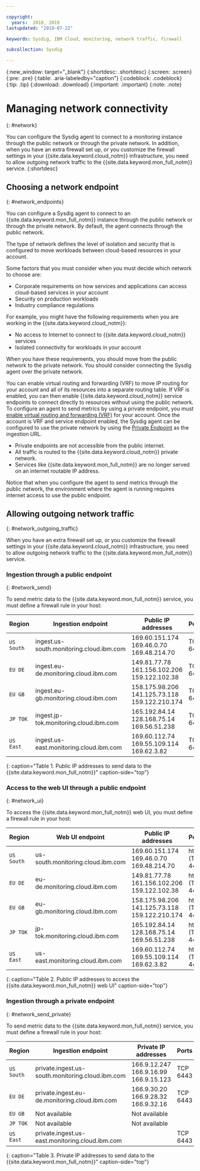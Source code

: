 ```yaml
---

copyright:
  years:  2018, 2019
lastupdated: "2019-07-22"

keywords: Sysdig, IBM Cloud, monitoring, network traffic, firewall

subcollection: Sysdig

---
```


{:new_window: target="_blank"}
{:shortdesc: .shortdesc}
{:screen: .screen}
{:pre: .pre}
{:table: .aria-labeledby="caption"}
{:codeblock: .codeblock}
{:tip: .tip}
{:download: .download}
{:important: .important}
{:note: .note}

 
# Managing network connectivity
{: #network}

You can configure the Sysdig agent to connect to a monitoring instance through the public network or through the private network. In addition, when you have an extra firewall set up, or you customize the firewall settings in your {{site.data.keyword.cloud_notm}} infrastructure, you need to allow outgoing network traffic to the {{site.data.keyword.mon_full_notm}} service. 
{:shortdesc}


## Choosing a network endpoint
{: #network_endpoints}

You can configure a Sysdig agent to connect to an {{site.data.keyword.mon_full_notm}} instance through the public network or through the private network. By default, the agent connects through the public network.

The type of network defines the level of isolation and security that is configured to move workloads between cloud-based resources in your account. 

Some factors that you must consider when you must decide which network to choose are:
* Corporate requirements on how services and applications can access cloud-based services in your account
* Security on production workloads
* Industry compliance regulations

For example, you might have the following requirements when you are working in the {{site.data.keyword.cloud_notm}}:
* No access to Internet to connect to {{site.data.keyword.cloud_notm}} services
* Isolated connectivity for workloads in your account

When you have these requirements, you should move from the public network to the private network. You should consider connecting the Sysdig agent over the private network. 

You can enable virtual routing and forwarding (VRF) to move IP routing for your account and all of its resources into a separate routing table. If VRF is enabled, you can then enable {{site.data.keyword.cloud_notm}} service endpoints to connect directly to resources without using the public network. To configure an agent to send metrics by using a private endpoint, you must [enable virtual routing and forwarding (VRF)](/docs/account?topic=account-vrf-service-endpoint) for your account. Once the account is VRF and service endpoint enabled, the Sysdig agent can be configured to use the private network by using the [Private Endpoint](/docs/services/Monitoring-with-Sysdig?topic=Sysdig-endpoints) as the ingestion URL.
* Private endpoints are not accessible from the public internet. 
* All traffic is routed to the {{site.data.keyword.cloud_notm}} private network. 
* Services like {{site.data.keyword.mon_full_notm}} are no longer served on an internet routable IP address.

Notice that when you configure the agent to send metrics through the public network, the environment where the agent is running requires internet access to use the public endpoint.




## Allowing outgoing network traffic
{: #network_outgoing_traffic}

When you have an extra firewall set up, or you customize the firewall settings in your {{site.data.keyword.cloud_notm}} infrastructure, you need to allow outgoing network traffic to the {{site.data.keyword.mon_full_notm}} service. 


### Ingestion through a public endpoint
{: #network_send}

To send metric data to the {{site.data.keyword.mon_full_notm}} service, you must define a firewall rule in your host:

| Region      | Ingestion endpoint                                | Public IP addresses                                     |   Ports    |
|-------------|---------------------------------------------------|---------------------------------------------------------|----------|
| `US South`  | ingest.us-south.monitoring.cloud.ibm.com          | 169.60.151.174 </br>169.46.0.70 </br>169.48.214.70      | TCP 6443 | 
| `EU DE`     | ingest.eu-de.monitoring.cloud.ibm.com             | 149.81.77.78 </br>161.156.102.206 </br>159.122.102.38   | TCP 6443 | 
| `EU GB`     | ingest.eu-gb.monitoring.cloud.ibm.com             | 158.175.98.206 </br>141.125.73.118 </br>159.122.210.174 | TCP 6443 | 
| `JP TOK`    | ingest.jp-tok.monitoring.cloud.ibm.com            | 165.192.84.14 </br>128.168.75.14 </br>169.56.51.238     | TCP 6443 | 
| `US East`   | ingest.us-east.monitoring.cloud.ibm.com           | 169.60.112.74</br> 169.55.109.114 </br> 169.62.3.82     | TCP 6443 | 
{: caption="Table 1. Public IP addresses to send data to the {{site.data.keyword.mon_full_notm}}" caption-side="top"}


### Access to the web UI through a public endpoint
{: #network_ui}

To access the {{site.data.keyword.mon_full_notm}} web UI, you must define a firewall rule in your host:

| Region      | Web UI endpoint                        | Public IP addresses                                       |  Ports           |
|-------------|----------------------------------------|-----------------------------------------------------------|-----------------|
| `US South`  | us-south.monitoring.cloud.ibm.com      | 169.60.151.174 </br>169.46.0.70 </br>169.48.214.70        | https (TLS) 443 | 
| `EU DE`     | eu-de.monitoring.cloud.ibm.com         | 149.81.77.78 </br>161.156.102.206 </br>159.122.102.38     | https (TLS) 443 | 
| `EU GB`     | eu-gb.monitoring.cloud.ibm.com         | 158.175.98.206 </br>141.125.73.118 </br>159.122.210.174   | https (TLS) 443 | 
| `JP TOK`    | jp-tok.monitoring.cloud.ibm.com        | 165.192.84.14 </br>128.168.75.14 </br>169.56.51.238       | https (TLS) 443 |
| `US East`   | us-east.monitoring.cloud.ibm.com       | 169.60.112.74</br> 169.55.109.114 </br> 169.62.3.82       | https (TLS) 443 | 
{: caption="Table 2. Public IP addresses to access the {{site.data.keyword.mon_full_notm}} web UI" caption-side="top"}

### Ingestion through a private endpoint
{: #network_send_private}

To send metric data to the {{site.data.keyword.mon_full_notm}} service, you must define a firewall rule in your host:

| Region      | Ingestion endpoint                                | Private IP addresses                          |   Ports    |
|-------------|---------------------------------------------------|-----------------------------------------------|----------|
| `US South`  | private.ingest.us-south.monitoring.cloud.ibm.com  | 166.9.12.247 </br>166.9.16.99 </br>166.9.15.123  | TCP 6443 | 
| `EU DE`     | private.ingest.eu-de.monitoring.cloud.ibm.com     | 166.9.30.20 </br>166.9.28.32 </br>166.9.32.16  | TCP 6443 | 
| `EU GB`     | Not available                                     | Not available   |  | 
| `JP TOK`    | Not available                                     | Not available   |  | 
| `US East`   | private.ingest.us-east.monitoring.cloud.ibm.com   |    | TCP 6443 | 
{: caption="Table 3. Private IP addresses to send data to the {{site.data.keyword.mon_full_notm}}" caption-side="top"}



